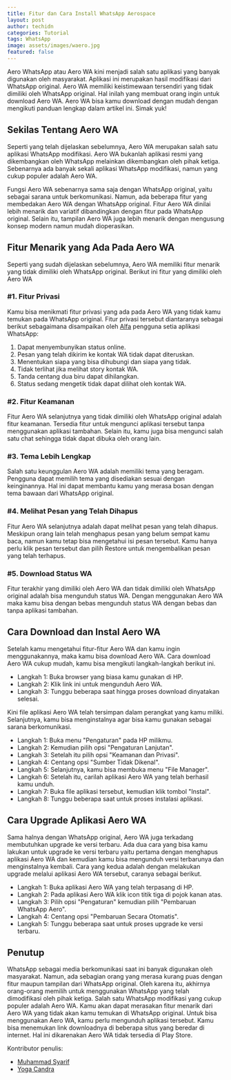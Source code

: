 ```yaml
---
title: Fitur dan Cara Install WhatsApp Aerospace
layout: post
author: techidn
categories: Tutorial
tags: WhatsApp
image: assets/images/waero.jpg
featured: false
---
```


Aero WhatsApp atau Aero WA kini menjadi salah satu aplikasi yang banyak digunakan oleh masyarakat. Aplikasi ini merupakan hasil modifikasi dari WhatsApp original. Aero WA memiliki keistimewaan tersendiri yang tidak dimiliki oleh WhatsApp original. Hal inilah yang membuat orang ingin untuk download Aero WA. Aero WA bisa kamu download dengan mudah dengan mengikuti panduan lengkap dalam artikel ini. Simak yuk!

## Sekilas Tentang Aero WA

Seperti yang telah dijelaskan sebelumnya, Aero WA merupakan salah satu aplikasi WhatsApp modifikasi. Aero WA bukanlah aplikasi resmi yang dikembangkan oleh WhatsApp melainkan dikembangkan oleh pihak ketiga. Sebenarnya ada banyak sekali aplikasi WhatsApp modifikasi, namun yang cukup populer adalah Aero WA.

Fungsi Aero WA sebenarnya sama saja dengan WhatsApp original, yaitu sebagai sarana untuk berkomunikasi. Namun, ada beberapa fitur yang membedakan Aero WA dengan WhatsApp original. Fitur Aero WA dinilai lebih menarik dan variatif dibandingkan dengan fitur pada WhatsApp original. Selain itu, tampilan Aero WA juga lebih menarik dengan mengusung konsep modern namun mudah dioperasikan.

## Fitur Menarik yang Ada Pada Aero WA

Seperti yang sudah dijelaskan sebelumnya, Aero WA memiliki fitur menarik yang tidak dimiliki oleh WhatsApp original. Berikut ini fitur yang dimiliki oleh Aero WA

### #1. Fitur Privasi

Kamu bisa menikmati fitur privasi yang ada pada Aero WA yang tidak kamu temukan pada WhatsApp original. Fitur privasi tersebut diantaranya sebagai berikut sebagaimana disampaikan oleh [Alfa](https://blogs.itb.ac.id/wikia/author/linea-alfa/) pengguna setia aplikasi WhatsApp:

1. Dapat menyembunyikan status online.
2. Pesan yang telah dikirim ke kontak WA tidak dapat diteruskan.
3. Menentukan siapa yang bisa dihubungi dan siapa yang tidak.
4. Tidak terlihat jika melihat story kontak WA.
5. Tanda centang dua biru dapat dihilangkan.
6. Status sedang mengetik tidak dapat dilihat oleh kontak WA.

### #2. Fitur Keamanan

Fitur Aero WA selanjutnya yang tidak dimiliki oleh WhatsApp original adalah fitur keamanan. Tersedia fitur untuk mengunci aplikasi tersebut tanpa menggunakan aplikasi tambahan. Selain itu, kamu juga bisa mengunci salah satu chat sehingga tidak dapat dibuka oleh orang lain.

### #3. Tema Lebih Lengkap

Salah satu keunggulan Aero WA adalah memiliki tema yang beragam. Pengguna dapat memilih tema yang disediakan sesuai dengan keinginannya. Hal ini dapat membantu kamu yang merasa bosan dengan tema bawaan dari WhatsApp original.

### #4. Melihat Pesan yang Telah Dihapus

Fitur Aero WA selanjutnya adalah dapat melihat pesan yang telah dihapus. Meskipun orang lain telah menghapus pesan yang belum sempat kamu baca, namun kamu tetap bisa mengetahui isi pesan tersebut. Kamu hanya perlu klik pesan tersebut dan pilih Restore untuk mengembalikan pesan yang telah terhapus.

### #5. Download Status WA

Fitur terakhir yang dimiliki oleh Aero WA dan tidak dimiliki oleh WhatsApp original adalah bisa mengunduh status WA. Dengan menggunakan Aero WA maka kamu bisa dengan bebas mengunduh status WA dengan bebas dan tanpa aplikasi tambahan.

## Cara Download dan Instal Aero WA

Setelah kamu mengetahui fitur-fitur Aero WA dan kamu ingin menggunakannya, maka kamu bisa download Aero WA. Cara download Aero WA cukup mudah, kamu bisa mengikuti langkah-langkah berikut ini.

- Langkah 1: Buka browser yang biasa kamu gunakan di HP.
- Langkah 2: Klik link ini untuk mengunduh Aero WA. 
- Langkah 3: Tunggu beberapa saat hingga proses download dinyatakan selesai.

Kini file aplikasi Aero WA telah tersimpan dalam perangkat yang kamu miliki. Selanjutnya, kamu bisa menginstalnya agar bisa kamu gunakan sebagai sarana berkomunikasi.

- Langkah 1: Buka menu "Pengaturan" pada HP milikmu.
- Langkah 2: Kemudian pilih opsi "Pengaturan Lanjutan".
- Langkah 3: Setelah itu pilih opsi "Keamanan dan Privasi".
- Langkah 4: Centang opsi "Sumber Tidak Dikenal".
- Langkah 5: Selanjutnya, kamu bisa membuka menu "File Manager".
- Langkah 6: Setelah itu, carilah aplikasi Aero WA yang telah berhasil kamu unduh.
- Langkah 7: Buka file aplikasi tersebut, kemudian klik tombol "Instal".
- Langkah 8: Tunggu beberapa saat untuk proses instalasi aplikasi.

## Cara Upgrade Aplikasi Aero WA

Sama halnya dengan WhatsApp original, Aero WA juga terkadang membutuhkan upgrade ke versi terbaru. Ada dua cara yang bisa kamu lakukan untuk upgrade ke versi terbaru yaitu pertama dengan menghapus aplikasi Aero WA dan kemudian kamu bisa mengunduh versi terbarunya dan menginstalnya kembali. Cara yang kedua adalah dengan melakukan upgrade melalui aplikasi Aero WA tersebut, caranya sebagai berikut.

- Langkah 1: Buka aplikasi Aero WA yang telah terpasang di HP.
- Langkah 2: Pada aplikasi Aero WA klik icon titik tiga di pojok kanan atas.
- Langkah 3: Pilih opsi "Pengaturan" kemudian pilih "Pembaruan WhatsApp Aero".
- Langkah 4: Centang opsi "Pembaruan Secara Otomatis".
- Langkah 5: Tunggu beberapa saat untuk proses upgrade ke versi terbaru.

## Penutup

WhatsApp sebagai media berkomunikasi saat ini banyak digunakan oleh masyarakat. Namun, ada sebagian orang yang merasa kurang puas dengan fitur maupun tampilan dari WhatsApp original. Oleh karena itu, akhirnya orang-orang memilih untuk menggunakan WhatsApp yang telah dimodifikasi oleh pihak ketiga. Salah satu WhatsApp modifikasi yang cukup populer adalah Aero WA. Kamu akan dapat merasakan fitur menarik dari Aero WA yang tidak akan kamu temukan di WhatsApp original. Untuk bisa menggunakan Aero WA, kamu perlu mengunduh aplikasi tersebut. Kamu bisa menemukan link downloadnya di beberapa situs yang beredar di internet. Hal ini dikarenakan Aero WA tidak tersedia di Play Store.

Kontributor penulis:

- [Muhammad Syarif](https://blog.ub.ac.id/mainhp/author/arahadian/)
- [Yoga Candra](https://blog.ub.ac.id/techguide/author/yogacan/)
